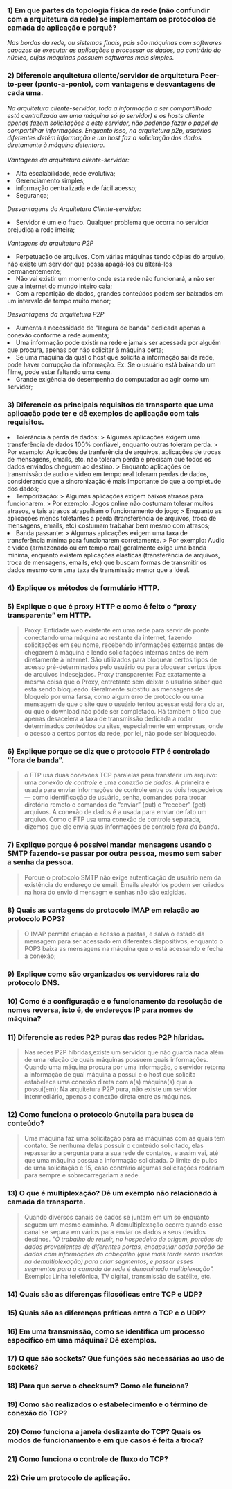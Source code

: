 ### 1) Em que partes da topologia física da rede (não confundir com a arquitetura da rede) se implementam os protocolos de camada de aplicação e porquê?

*Nas bordas da rede, ou sistemas finais, pois são máquinas com softwares capazes de executar as aplicações e processar os dados, ao contrário do núcleo, cujas máquinas possuem softwares mais simples.*

### 2) Diferencie arquitetura cliente/servidor de arquitetura Peer-to-peer (ponto-a-ponto), com vantagens e desvantagens de cada uma.

*Na arquitetura cliente-servidor, toda a informação a ser compartilhada está centralizada em uma máquina só (o servidor) e os hosts cliente apenas fazem solicitações a este servidor, não podendo fazer o papel de compartilhar informações. Enquanto isso, na arquitetura p2p, usuários diferentes detém informação e um host faz a solicitação dos dados diretamente à máquina detentora.*
<br><br> 
*Vantagens da arquitetura cliente-servidor:*
<li> Alta escalabilidade, rede evolutiva;
<li> Gerenciamento simples;
<li> informação centralizada e de fácil acesso;
<li> Segurança;

  
*Desvantagens da Arquitetura Cliente-servidor:*
<li> Servidor é um elo fraco. Qualquer problema que ocorra no servidor prejudica a rede inteira;
  
  
*Vantagens da arquitetura P2P*
<li> Perpetuação de arquivos. Com várias máquinas tendo cópias do arquivo, não existe um servidor que possa apagá-los ou alterá-los permanentemente;
<li> Não vai existir um momento onde esta rede não funcionará, a não ser que a internet do mundo inteiro caia;
<li> Com a repartição de dados, grandes conteúdos podem ser baixados em um intervalo de tempo muito menor;

  
*Desvantagens da arquitetura P2P*
<li> Aumenta a necessidade de "largura de banda" dedicada apenas a conexão conforme a rede aumenta;
<li> Uma informação pode existir na rede e jamais ser acessada por alguém que procura, apenas por não solicitar à máquina certa;
<li> Se uma máquina da qual o host que solicita a informação sai da rede, pode haver corrupção da informação. Ex: Se o usuário está baixando um filme, pode estar faltando uma cena.
<li>  Grande exigência do desempenho do computador ao agir como um servidor;

  
### 3) Diferencie os principais requisitos de transporte que uma aplicação pode ter e dê exemplos de aplicação com tais requisitos.
  
<li> Tolerância a perda de dados:
  > Algumas aplicações exigem uma transferência de dados 100% confiável, enquanto outras toleram perda.
  > Por exemplo: Aplicações de tranferência de arquivos, aplicações de trocas de mensagens, emails, etc. não toleram perda e precisam que todos os dados enviados cheguem ao destino.
  > Enquanto aplicações de transmissão de audio e vídeo em tempo real toleram perdas de dados, considerando que a sincronização é mais importante do que a completude dos dados;
<li> Temporização:
  > Algumas aplicações exigem baixos atrasos para funcionarem.
  > Por exemplo: Jogos online não costumam tolerar muitos atrasos, e tais atrasos atrapalham o funcionamento do jogo;
  > Enquanto as aplicações menos toletantes a perda (transferência de arquivos, troca de mensagens, emails, etc) costumam trabahar bem mesmo com atrasos;
<li> Banda passante:
  > Algumas aplicações exigem uma taxa de transferência mínima para funcionarem corretamente.
  > Por exemplo: Audio e vídeo (armazenado ou em tempo real) geralmente exige uma banda minima, enquanto existem aplicações elásticas (transferência de arquivos, troca de mensagens, emails, etc) que buscam formas de transmitir os dados mesmo com uma taxa de transmissão menor que a ideal. 
  
### 4) Explique os métodos de formulário HTTP.

  

### 5) Explique o que é proxy HTTP e como é feito o “proxy transparente” em HTTP.

  > Proxy: Entidade web existente em uma rede para servir de ponte conectando uma máquina ao restante da internet, fazendo solicitações em seu nome, recebendo informações externas antes de chegarem à máquina e lendo solicitações internas antes de irem diretamente à internet. São utilizados para bloquear certos tipos de acesso pré-determinados pelo usuário ou para bloquear certos tipos de arquivos indesejados.
  > Proxy transparente: Faz exatamente a mesma coisa que o Proxy, entretanto sem deixar o usuário saber que está sendo bloqueado. Geralmente substitui as mensagens de bloqueio por uma farsa, como algum erro de protocolo ou uma mensagem de que o site que o usuário tentou acessar está fora do ar, ou que o download não pôde ser completado. Há também o tipo que apenas desacelera a taxa de transmissão dedicada a rodar determinados conteúdos ou sites, especialmente em empresas, onde o acesso a certos pontos da rede, por lei, não pode ser bloqueado.

### 6) Explique porque se diz que o protocolo FTP é controlado “fora de banda”.

  >  o FTP usa duas conexões TCP paralelas para transferir um arquivo: uma
_conexão de controle_ e uma _conexão de dados_. A primeira é usada para enviar informações de controle entre os
dois hospedeiros — como identificação de usuário, senha, comandos para trocar diretório remoto e comandos de
“enviar” (put) e “receber” (get) arquivos. A conexão de dados é a usada para enviar de fato um arquivo. Como o
FTP usa uma conexão de controle separada, dizemos que ele envia suas informações de controle _fora da banda_.

### 7) Explique porque é possível mandar mensagens usando o SMTP fazendo-se passar por outra pessoa, mesmo sem saber a senha da pessoa.

  > Porque o protocolo SMTP não exige autenticação de usuário nem da existência do endereço de email. Emails aleatórios podem ser criados na hora do envio d mensagm e senhas não são exigidas.

### 8) Quais as vantagens do protocolo IMAP em relação ao protocolo POP3?
  
 > O IMAP permite criação e acesso a pastas, e salva o estado da mensagem para ser acessado em diferentes dispositivos, enquanto o POP3 baixa as mensagens na máquina que o está acessando e fecha a conexão;

### 9) Explique como são organizados os servidores raiz do protocolo DNS.

  > 

### 10) Como é a configuração e o funcionamento da resolução de nomes reversa, isto é, de endereços IP para nomes de máquina?


### 11) Diferencie as redes P2P puras das redes P2P híbridas.

  > Nas redes P2P híbridas,existe um servidor que não guarda nada além de uma relação de quais máquinas possuem quais informações. Quando uma máquina procura por uma informação, o servidor retorna a informação de qual máquina a possui e o host que solicita estabelece uma conexão direta com a(s) máquina(s) que a possui(em); Na arquitetura P2P pura, não existe um servidor intermediário, apenas a conexão direta entre as máquinas.

### 12) Como funciona o protocolo Gnutella para busca de conteúdo?
  
  > Uma máquina faz uma solicitação para as máquinas com as quais tem contato. Se nenhuma delas possuir o conteúdo solicitado, elas repassarão a pergunta para a sua rede de contatos, e assim vai, até que uma máquina possua a informação solicitada. O limite de pulos de uma solicitação é 15, caso contrário algumas solicitações rodariam para sempre e sobrecarregariam a rede.

### 13) O que é multiplexação? Dê um exemplo não relacionado à camada de transporte.

  > Quando diversos canais de dados se juntam em um só enquanto seguem um mesmo caminho. A demultiplexação ocorre quando esse canal se separa em vários para enviar os dados a seus devidos destinos.
  > _"O trabalho de reunir, no hospedeiro de origem, porções de dados provenientes de diferentes portas, encapsular cada porção de dados com informações do cabeçalho (que mais tarde serão usadas na demultiplexação) para criar segmentos, e passar esses segmentos para a camada de rede é denominado multiplexação"._
  > Exemplo: Linha telefônica, TV digital, transmissão de satélite, etc.

### 14) Quais são as diferenças filosóficas entre TCP e UDP?


### 15) Quais são as diferenças práticas entre o TCP e o UDP?


### 16) Em uma transmissão, como se identifica um processo específico em uma máquina? Dê exemplos.


### 17) O que são sockets? Que funções são necessárias ao uso de sockets?


### 18) Para que serve o checksum? Como ele funciona?


### 19) Como são realizados o estabelecimento e o término de conexão do TCP?


### 20) Como funciona a janela deslizante do TCP? Quais os modos de funcionamento e em que casos é feita a troca?


### 21) Como funciona o controle de fluxo do TCP?
  
### 22) Crie um protocolo de aplicação.

